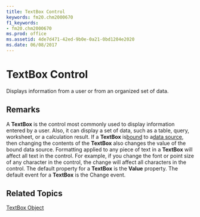 ```yaml
---
title: TextBox Control
keywords: fm20.chm2000670
f1_keywords:
- fm20.chm2000670
ms.prod: office
ms.assetid: 4de7d471-42ed-9b0e-0a21-0bd1204e2020
ms.date: 06/08/2017
---
```



# TextBox Control



Displays information from a user or from an organized set of data.

## Remarks

A  **TextBox** is the control most commonly used to display information entered by a user. Also, it can display a set of data, such as a table, query, worksheet, or a calculation result. If a **TextBox** is[bound](../../../language/Glossary/glossary-vba.md) to a[data source](../../../language/Glossary/glossary-vba.md), then changing the contents of the  **TextBox** also changes the value of the bound data source.
Formatting applied to any piece of text in a  **TextBox** will affect all text in the control. For example, if you change the font or point size of any character in the control, the change will affect all characters in the control.
The default property for a  **TextBox** is the **Value** property.
The default event for a  **TextBox** is the Change event.

## Related Topics

[TextBox Object](../../../api/Outlook.textbox.object.md)


